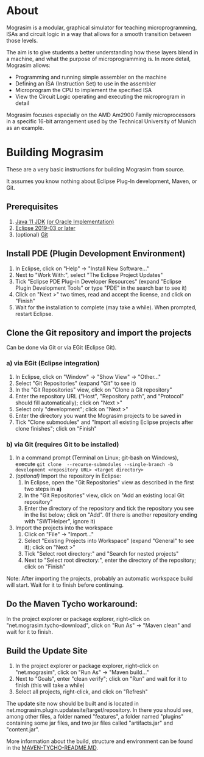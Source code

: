 # About

Mograsim is a modular, graphical simulator for teaching microprogramming, ISAs and 
circuit logic in a way that allows for a smooth transition between those levels. 

The aim is to give students a better understanding how these layers blend in a machine, 
and what the purpose of microprogramming is. In more detail, Mograsim allows:

* Programming and running simple assembler on the machine
* Defining an ISA (Instruction Set) to use in the assembler
* Microprogram the CPU to implement the specified ISA
* View the Circuit Logic operating and executing the microprogram in detail

Mograsim focuses especially on the AMD Am2900 Family microprocessors in a specific 
16-bit arrangement used by the Technical University of Munich as an example.  

# Building Mograsim

These are a very basic instructions for building Mograsim from source. 

It assumes you know nothing about Eclipse Plug-In development, Maven, or Git.

## Prerequisites

1. [Java 11 JDK](http://jdk.java.net/java-se-ri/11) [(or Oracle Implementation)](https://www.oracle.com/technetwork/java/javase/downloads/index.html)
2. [Eclipse 2019-03 or later](https://www.eclipse.org/downloads/)
3. (optional) [Git](https://git-scm.com/downloads)

## Install PDE (Plugin Development Environment)

1. In Eclipse, click on "Help" -> "Install New Software..."
2. Next to "Work With:", select "The Eclipse Project Updates"
3. Tick "Eclipse PDE Plug-in Developer Resources" (expand "Eclipse Plugin Development 
   Tools" or type "PDE" in the search bar to see it)
4. Click on "Next >" two times, read and accept the license, and click on "Finish"
5. Wait for the installation to complete (may take a while). When prompted, restart 
   Eclipse.

## Clone the Git repository and import the projects

Can be done via Git or via EGit (Eclipse Git).

### a) via EGit (Eclipse integration)

1. In Eclipse, click on "Window" -> "Show View" -> "Other..."
2. Select "Git Repositories" (expand "Git" to see it)
3. In the "Git Repositories" view, click on "Clone a Git repository"
4. Enter the repository URL ("Host", "Repository path", and "Protocol" should fill 
   automatically); click on "Next >"
5. Select only "development"; click on "Next >"
6. Enter the directory you want the Mograsim projects to be saved in
7. Tick "Clone submodules" and "Import all existing Eclipse projects after clone 
   finishes"; click on "Finish"

### b) via Git (requires Git to be installed)

1. In a command prompt (Terminal on Linux; git-bash on Windows), execute `git clone 
   --recurse-submodules --single-branch -b development <repository URL> <target directory>`
2. _(optional)_ Import the repository in Eclipse:
    1. In Eclipse, open the "Git Repositories" view as described in the first two 
       steps in **a)**
    2. In the "Git Repositories" view, click on "Add an existing local Git repository"
    3. Enter the directory of the repository and tick the repository you see in the 
       list below; click on "Add". (If there is another repository ending with "SWTHelper", 
       ignore it)
3. Import the projects into the workspace
    1. Click on "File" -> "Import..."
    2. Select "Existing Projects into Workspace" (expand "General" to see it); click 
       on "Next >"
    3. Tick "Select root directory:" and "Search for nested projects"
    4. Next to "Select root directory:", enter the directory of the repository; click 
       on "Finish"

Note: After importing the projects, probably an automatic workspace build will start. 
Wait for it to finish before continuing.

## Do the Maven Tycho workaround:

In the project explorer or package explorer, right-click on "net.mograsim.tycho-download", 
click on "Run As" -> "Maven clean" and wait for it to finish.

## Build the Update Site

1. In the project explorer or package explorer, right-click on "net.mograsim", click 
   on "Run As" -> "Maven build..."
2. Next to "Goals", enter "clean verify"; click on "Run" and wait for it to finish 
   (this will take a while)
3. Select all projects, right-click, and click on "Refresh"

The update site now should be built and is located in net.mograsim.plugin.updatesite/target/repository. 
In there you should see, among other files, a folder named "features", a folder named 
"plugins" containing some jar files, and two jar files called "artifacts.jar" and 
"content.jar".

More information about the build, structure and environment can be found in the [MAVEN-TYCHO-README.MD](MAVEN-TYCHO-README.MD).
